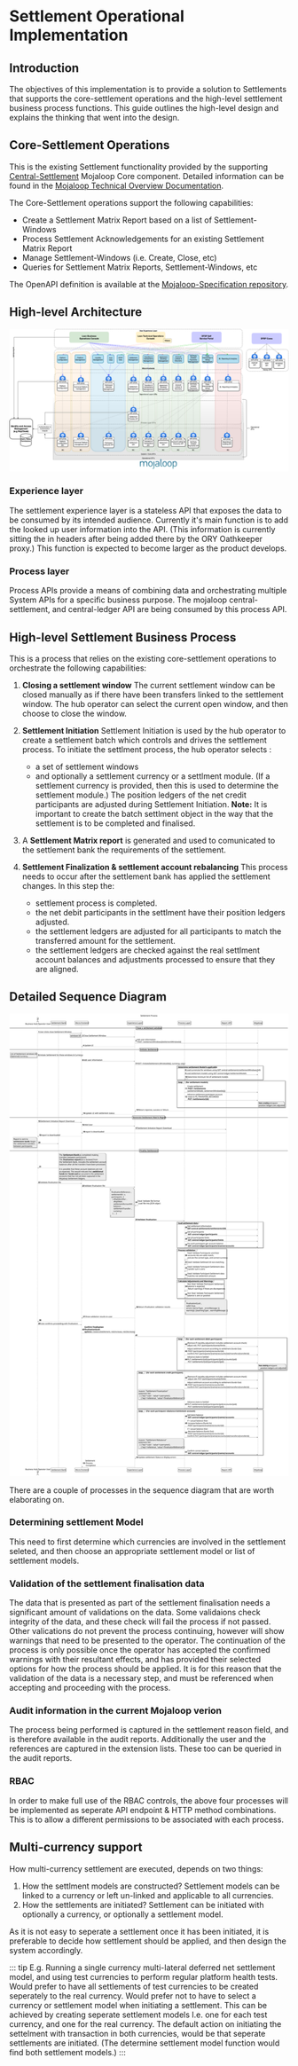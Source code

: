 # Settlement Operational Implementation

## Introduction

The objectives of this implementation is to provide a solution to Settlements that supports the core-settlement operations and the high-level settlement business process functions. This guide outlines the high-level design and explains the thinking that went into the design.

## Core-Settlement Operations

This is the existing Settlement functionality provided by the supporting [Central-Settlement](https://github.com/mojaloop/central-settlement) Mojaloop Core component. Detailed information can be found in the [Mojaloop Technical Overview Documentation](https://github.com/mojaloop/documentation/tree/master/legacy/mojaloop-technical-overview/central-settlements).

The Core-Settlement operations support the following capabilities:

- Create a Settlement Matrix Report based on a list of Settlement-Windows
- Process Settlement Acknowledgements for an existing Settlement Matrix Report
- Manage Settlement-Windows (i.e. Create, Close, etc)
- Queries for Settlement Matrix Reports, Settlement-Windows, etc

The OpenAPI definition is available at the [Mojaloop-Specification repository](https://github.com/mojaloop/mojaloop-specification/tree/master/settlement-api).

## High-level Architecture

![High-level Settlement Architecture](../.vuepress/public/BizOps-Framework-Settlements.png)

### Experience layer
The settlement experience layer is a stateless API that exposes the data to be consumed by its intended audience. Currently it's main function is to add the looked up user information into the API. (This information is currently sitting the in headers after being added there by the ORY Oathkeeper proxy.) This function is expected to become larger as the product develops.

### Process layer
Process APIs provide a means of combining data and orchestrating multiple System APIs for a specific business purpose. The mojaloop central-settlement, and central-ledger API are being consumed by this process API.

## High-level Settlement Business Process

This is a process that relies on the existing core-settlement operations to orchestrate the following capabilities:

1. **Closing a settlement window**
The current settlement window can be closed manually as if there have been transfers linked to the settlement window. The hub operator can select the current open window, and then choose to close the window.

1. **Settlement Initiation**
Settlement Initiation is used by the hub operator to create a settlement batch which controls and drives the settlement process. 
To initiate the settlment process, the hub operator selects : 
   - a set of settlement windows 
   - and optionally a settlement currency or a settlment module. (If a settlement currency is provided, then this is used to determine the 
   settlement module.)
The position ledgers of the net credit participants are adjusted during Settlement Initiation.
**Note:** It is important to create the batch settlment object in the way that the settlement is to be completed and finalised. 
1. A **Settlement Matrix report** is generated and used to comunicated to the settlement bank the requirements of the settlement.
1. **Settlement Finalization & settlement account rebalancing**
This process needs to occur after the settlement bank has applied the settlement changes. In this step the:
   - settlement process is completed. 
   - the net debit participants in the settlment have their position ledgers adjusted.
   - the settlement ledgers are adjusted for all participants to match the transferred amount for the settlement.
   - the settlement ledgers are checked against the real settlment account balances and adjustments processed to ensure that they are aligned.


## Detailed Sequence Diagram

![Settlement Detailed Process](../.vuepress/public/settlementProcessAPI.svg) 

There are a couple of processes in the sequence diagram that are worth elaborating on.
### Determining settlement Model
This need to first determine which currencies are involved in the settlement seleted, and then choose an appropriate settlement model or list of settlement models.

### Validation of the settlement finalisation data
The data that is presented as part of the settlement finalisation needs a significant amount of validations on the data. 
Some validaions check integrity of the data, and these check will fail the process if not passed. Other valications do not prevent the process continuing, however will show warnings that need to be presented to the operator.
The continuation of the process is only possible once the operator has accepted the confirmed warnings with their resultant effects, and has provided their selected options for how the process should be applied.
It is for this reason that the validation of the data is a necessary step, and must be referenced when accepting and proceeding with the process.

### Audit information in the current Mojaloop verion
The process being performed is captured in the settlement reason field, and is therefore available in the audit reports.
Additionally the user and the references are captured in the extension lists. These too can be queried in the audit reports.

### RBAC
In order to make full use of the RBAC controls, the above four processes will be implemented as seperate API endpoint & HTTP method combinations. This is to allow a different permissions to be associated with each process.

## Multi-currency support
How multi-currency settlement are executed, depends on two things:
1. How the settlment models are constructed?
Settlement models can be linked to a currency or left un-linked and applicable to all currencies.
1. How the settlements are initiated?
Settlement can be initiated with optionally a currency, or optionally a settlement model.

As it is not easy to seperate a settlement once it has been initiated, it is preferable to decide how settlement should be applied, and then design the system accordingly.

::: tip E.g.
Running a single currency multi-lateral deferred net settlement model, and using test currencies to perform regular platform health tests. Would prefer to have all settlements of test currencies to be created seperately to the real currency. Would prefer not to have to select a currency or settlement model when initiating a settlement.
This can be achieved by creating seperate settlement models I.e. one for each test currency, and one for the real currency.
The default action on initiating the settelment with transaction in both currencies, would be that seperate settlements are initiated. (The determine settlement model function would find both settlement models.)
:::
